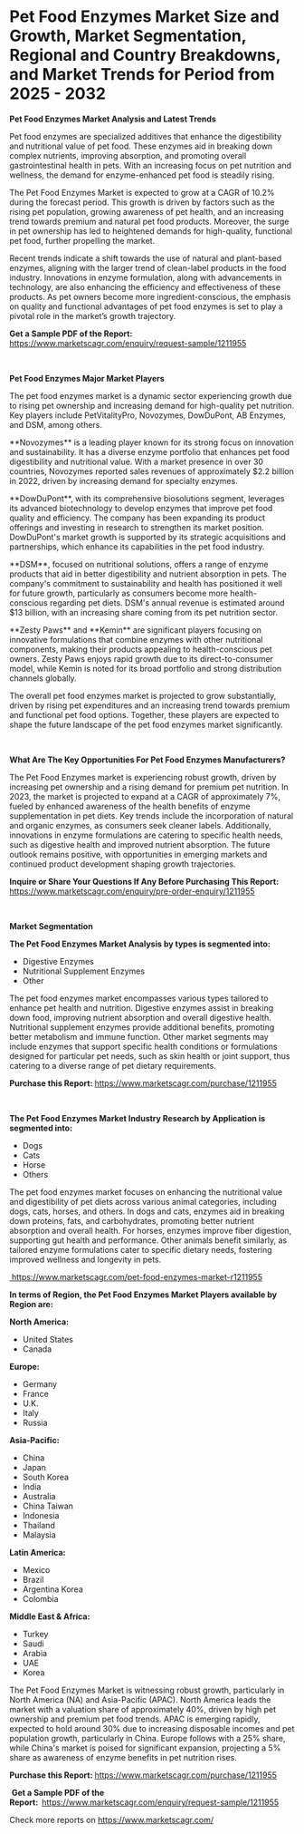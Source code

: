 <p><h1>Pet Food Enzymes Market Size and Growth, Market Segmentation, Regional and Country Breakdowns, and Market Trends for Period from 2025 -  2032</h1></p><p><strong>Pet Food Enzymes Market Analysis and Latest Trends</strong></p>
<p><p>Pet food enzymes are specialized additives that enhance the digestibility and nutritional value of pet food. These enzymes aid in breaking down complex nutrients, improving absorption, and promoting overall gastrointestinal health in pets. With an increasing focus on pet nutrition and wellness, the demand for enzyme-enhanced pet food is steadily rising.</p><p>The Pet Food Enzymes Market is expected to grow at a CAGR of 10.2% during the forecast period. This growth is driven by factors such as the rising pet population, growing awareness of pet health, and an increasing trend towards premium and natural pet food products. Moreover, the surge in pet ownership has led to heightened demands for high-quality, functional pet food, further propelling the market. </p><p>Recent trends indicate a shift towards the use of natural and plant-based enzymes, aligning with the larger trend of clean-label products in the food industry. Innovations in enzyme formulation, along with advancements in technology, are also enhancing the efficiency and effectiveness of these products. As pet owners become more ingredient-conscious, the emphasis on quality and functional advantages of pet food enzymes is set to play a pivotal role in the market’s growth trajectory.</p></p>
<p><strong>Get a Sample PDF of the Report:&nbsp;</strong> <a href="https://www.marketscagr.com/enquiry/request-sample/1211955?utm_campaign=3263&utm_medium=2&utm_source=Github&utm_content=ia&utm_term=24032025&utm_id=pet-food-enzymes">https://www.marketscagr.com/enquiry/request-sample/1211955</a></p>
<p>&nbsp;</p>
<p><strong>Pet Food Enzymes Major Market Players</strong></p>
<p><p>The pet food enzymes market is a dynamic sector experiencing growth due to rising pet ownership and increasing demand for high-quality pet nutrition. Key players include PetVitalityPro, Novozymes, DowDuPont, AB Enzymes, and DSM, among others.</p><p>**Novozymes** is a leading player known for its strong focus on innovation and sustainability. It has a diverse enzyme portfolio that enhances pet food digestibility and nutritional value. With a market presence in over 30 countries, Novozymes reported sales revenues of approximately $2.2 billion in 2022, driven by increasing demand for specialty enzymes.</p><p>**DowDuPont**, with its comprehensive biosolutions segment, leverages its advanced biotechnology to develop enzymes that improve pet food quality and efficiency. The company has been expanding its product offerings and investing in research to strengthen its market position. DowDuPont's market growth is supported by its strategic acquisitions and partnerships, which enhance its capabilities in the pet food industry.</p><p>**DSM**, focused on nutritional solutions, offers a range of enzyme products that aid in better digestibility and nutrient absorption in pets. The company's commitment to sustainability and health has positioned it well for future growth, particularly as consumers become more health-conscious regarding pet diets. DSM's annual revenue is estimated around $13 billion, with an increasing share coming from its pet nutrition sector.</p><p>**Zesty Paws** and **Kemin** are significant players focusing on innovative formulations that combine enzymes with other nutritional components, making their products appealing to health-conscious pet owners. Zesty Paws enjoys rapid growth due to its direct-to-consumer model, while Kemin is noted for its broad portfolio and strong distribution channels globally.</p><p>The overall pet food enzymes market is projected to grow substantially, driven by rising pet expenditures and an increasing trend towards premium and functional pet food options. Together, these players are expected to shape the future landscape of the pet food enzymes market significantly.</p></p>
<p>&nbsp;</p>
<p><strong>What Are The Key Opportunities For Pet Food Enzymes Manufacturers?</strong></p>
<p><p>The Pet Food Enzymes market is experiencing robust growth, driven by increasing pet ownership and a rising demand for premium pet nutrition. In 2023, the market is projected to expand at a CAGR of approximately 7%, fueled by enhanced awareness of the health benefits of enzyme supplementation in pet diets. Key trends include the incorporation of natural and organic enzymes, as consumers seek cleaner labels. Additionally, innovations in enzyme formulations are catering to specific health needs, such as digestive health and improved nutrient absorption. The future outlook remains positive, with opportunities in emerging markets and continued product development shaping growth trajectories.</p></p>
<p><strong>Inquire or Share Your Questions If Any Before Purchasing This Report:</strong> <a href="https://www.marketscagr.com/enquiry/pre-order-enquiry/1211955?utm_campaign=3263&utm_medium=2&utm_source=Github&utm_content=ia&utm_term=24032025&utm_id=pet-food-enzymes">https://www.marketscagr.com/enquiry/pre-order-enquiry/1211955</a></p>
<p>&nbsp;</p>
<p><strong>Market Segmentation</strong></p>
<p><strong>The Pet Food Enzymes Market Analysis by types is segmented into:</strong></p>
<p><ul><li>Digestive Enzymes</li><li>Nutritional Supplement Enzymes</li><li>Other</li></ul></p>
<p><p>The pet food enzymes market encompasses various types tailored to enhance pet health and nutrition. Digestive enzymes assist in breaking down food, improving nutrient absorption and overall digestive health. Nutritional supplement enzymes provide additional benefits, promoting better metabolism and immune function. Other market segments may include enzymes that support specific health conditions or formulations designed for particular pet needs, such as skin health or joint support, thus catering to a diverse range of pet dietary requirements.</p></p>
<p><strong>Purchase this Report:&nbsp;</strong><a href="https://www.marketscagr.com/purchase/1211955?utm_campaign=3263&utm_medium=2&utm_source=Github&utm_content=ia&utm_term=24032025&utm_id=pet-food-enzymes">https://www.marketscagr.com/purchase/1211955</a></p>
<p>&nbsp;</p>
<p><strong>The Pet Food Enzymes Market Industry Research by Application is segmented into:</strong></p>
<p><ul><li>Dogs</li><li>Cats</li><li>Horse</li><li>Others</li></ul></p>
<p><p>The pet food enzymes market focuses on enhancing the nutritional value and digestibility of pet diets across various animal categories, including dogs, cats, horses, and others. In dogs and cats, enzymes aid in breaking down proteins, fats, and carbohydrates, promoting better nutrient absorption and overall health. For horses, enzymes improve fiber digestion, supporting gut health and performance. Other animals benefit similarly, as tailored enzyme formulations cater to specific dietary needs, fostering improved wellness and longevity in pets.</p></p>
<p><a href="https://www.marketscagr.com/pet-food-enzymes-market-r1211955?utm_campaign=3263&utm_medium=2&utm_source=Github&utm_content=ia&utm_term=24032025&utm_id=pet-food-enzymes">&nbsp;https://www.marketscagr.com/pet-food-enzymes-market-r1211955</a></p>
<p><strong>In terms of Region, the Pet Food Enzymes Market Players available by Region are:</strong></p>
<p>
    <p> <strong> North America: </strong>
        <ul>
            <li>United States</li>
            <li>Canada</li>
        </ul>
        </p> 
    <p> <strong> Europe: </strong>
        <ul>
            <li>Germany</li>
            <li>France</li>
            <li>U.K.</li>
            <li>Italy</li>
            <li>Russia</li>
        </ul>
        </p> 
    <p> <strong> Asia-Pacific: </strong>
        <ul>
            <li>China</li>
            <li>Japan</li>
            <li>South Korea</li>
            <li>India</li>
            <li>Australia</li>
            <li>China Taiwan</li>
            <li>Indonesia</li>
            <li>Thailand</li>
            <li>Malaysia</li>
        </ul>
        </p> 
    <p> <strong> Latin America: </strong>
        <ul>
            <li>Mexico</li>
            <li>Brazil</li>
            <li>Argentina Korea</li>
            <li>Colombia</li>
        </ul>
        </p> 
    <p> <strong> Middle East & Africa: </strong>
        <ul>
            <li>Turkey</li>
            <li>Saudi</li>
            <li>Arabia</li>
            <li>UAE</li>
            <li>Korea</li>
        </ul>
    </p>
    </p>
<p><p>The Pet Food Enzymes Market is witnessing robust growth, particularly in North America (NA) and Asia-Pacific (APAC). North America leads the market with a valuation share of approximately 40%, driven by high pet ownership and premium pet food trends. APAC is emerging rapidly, expected to hold around 30% due to increasing disposable incomes and pet population growth, particularly in China. Europe follows with a 25% share, while China's market is poised for significant expansion, projecting a 5% share as awareness of enzyme benefits in pet nutrition rises.</p></p>
<p><strong>Purchase this Report: </strong><a href="https://www.marketscagr.com/purchase/1211955?utm_campaign=3263&utm_medium=2&utm_source=Github&utm_content=ia&utm_term=24032025&utm_id=pet-food-enzymes">https://www.marketscagr.com/purchase/1211955</a></p>
<p>&nbsp;<strong>Get a Sample PDF of the Report:&nbsp;&nbsp;</strong><a href="https://www.marketscagr.com/enquiry/request-sample/1211955?utm_campaign=3263&utm_medium=2&utm_source=Github&utm_content=ia&utm_term=24032025&utm_id=pet-food-enzymes">https://www.marketscagr.com/enquiry/request-sample/1211955</a></p>
<p><strong></strong></p>
<p>Check more reports on <a href="https://www.marketscagr.com/?utm_campaign=3263&utm_medium=2&utm_source=Github&utm_content=ia&utm_term=24032025&utm_id=pet-food-enzymes">https://www.marketscagr.com/</a></p>